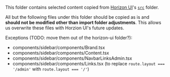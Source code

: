 This folder contains selected content copied from [Horizon UI](https://github.com/horizon-ui/horizon-ui-chakra-nextjs/)'s [`src`](https://github.com/horizon-ui/horizon-ui-chakra/tree/main/src) folder.

All but the following files under this folder should be copied as is and **should not be modified other than import folder adjustments**. This allows us overwrite these files with Horzion UI's future updates.

Exceptions (TODO: move them out of the horizon-ui folder?):

- components/sidebar/components/Brand.tsx
- components/sidebar/components/Content.tsx
- components/sidebar/components/NavbarLinksAdmin.tsx
- components/sidebar/components/Links.tsx (to replace `route.layout === '/admin'` with `route.layout === '/'`)
